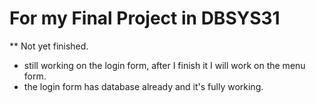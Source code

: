 # For my Final Project in DBSYS31

** Not yet finished. 
- still working on the login form, after I finish it I will work on the menu form. 
- the login form has database already and it's fully working.
